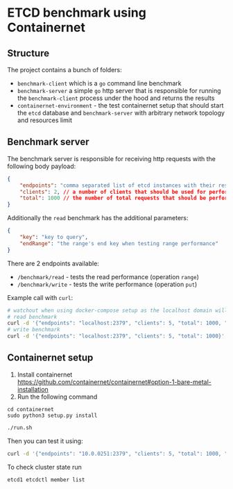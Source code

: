 # ETCD benchmark using Containernet


## Structure

The project contains a bunch of folders:

- `benchmark-client` which is a `go` command line benchmark
- `benchmark-server` a simple `go` http server that is responsible for running the `benchmark-client` process under the hood
    and returns the results
- `containernet-environment` - the test containernet setup that should start the `etcd` database and `benchmark-server` with arbitrary
  network topology and resources limit
  
## Benchmark server
The benchmark server is responsible for receiving http requests with the following body payload:
```json
{
    "endpoints": "comma separated list of etcd instances with their respective ports e.g. localhost:2379,localhost:2380",
    "clients": 2, // a number of clients that should be used for performing a single benchmark,
    "total": 1000 // the number of total requests that should be performed against the database, either read or write
}
```

Additionally the `read` benchmark has the additional parameters:
```json
{
    "key": "key to query",
    "endRange": "the range's end key when testing range performance"
}
```

There are 2 endpoints available:
- `/benchmark/read` - tests the read performance (operation `range`)
- `/benchmark/write` - tests the write performance (operation `put`)
    
Example call with `curl`:

```bash
# watchout when using docker-compose setup as the localhost domain will map to `etcd`
# read benchmark
curl -d '{"endpoints": "localhost:2379", "clients": 5, "total": 1000, "key": "foo", "endRange": "foo3"}'  http://localhost:8080/benchmark/read
# write benchmark
curl -d '{"endpoints": "localhost:2379", "clients": 5, "total": 1000}'  http://localhost:8080/benchmark/write
```


## Containernet setup

1. Install containernet https://github.com/containernet/containernet#option-1-bare-metal-installation
2. Run the following command
```
cd containernet
sudo python3 setup.py install
```

```sh
./run.sh
```
    
Then you can test it using:
```sh
curl -d '{"endpoints": "10.0.0251:2379", "clients": 5, "total": 1000, "key": "foo", "endRange": "foo3"}'  http://localhost:8080/benchmark/read
```

To check cluster state run
```
etcd1 etcdctl member list
```
